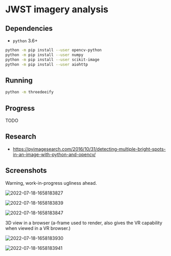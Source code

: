 
# JWST imagery analysis

## Dependencies

 - `python` 3.6+

```bash
python -m pip install --user opencv-python
python -m pip install --user numpy
python -m pip install --user scikit-image
python -m pip install --user aiohttp

```


## Running

```bash
python -m threedeeify
```


## Progress

TODO

## Research

 - https://pyimagesearch.com/2016/10/31/detecting-multiple-bright-spots-in-an-image-with-python-and-opencv/

## Screenshots

Warning, work-in-progress ugliness ahead.

![2022-07-18-1658183827](2022-07-18-1658183827.jpg)

![2022-07-18-1658183839](2022-07-18-1658183839.jpg)

![2022-07-18-1658183847](2022-07-18-1658183847.jpg)

3D view in a browser (a-frame used to render, also gives the VR capability when viewed in a VR browser.)

![2022-07-18-1658183930](2022-07-18-1658183930.jpg)

![2022-07-18-1658183941](2022-07-18-1658183941.jpg)

